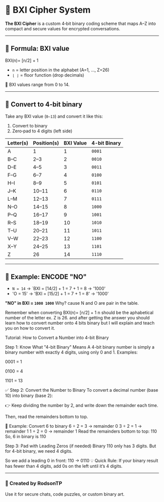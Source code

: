 # 🔐 BXI Cipher System

**The BXI Cipher** is a custom 4‑bit binary coding scheme that maps A–Z into compact and secure values for encrypted conversations.

---

## 📌 Formula: BXI value

BXI(n)= [n/2] + 1

- `n` = letter position in the alphabet (A=1, ..., Z=26)
- `⌊ ⌋` = floor function (drop decimals)

🔹 BXI values range from 0 to 14.

---

## 🔢 Convert to 4‑bit binary

Take any BXI value (`0–13`) and convert it like this:

1. Convert to binary
2. Zero‑pad to 4 digits (left side)

| Letter(s) | Position(s) | BXI Value | 4-bit Binary |
| --------- | ----------- | --------- | ------------ |
| A         | 1           | 1         | `0001`       |
| B–C       | 2–3         | 2         | `0010`       |
| D–E       | 4–5         | 3         | `0011`       |
| F–G       | 6–7         | 4         | `0100`       |
| H–I       | 8–9         | 5         | `0101`       |
| J–K       | 10–11       | 6         | `0110`       |
| L–M       | 12–13       | 7         | `0111`       |
| N–O       | 14–15       | 8         | `1000`       |
| P–Q       | 16–17       | 9         | `1001`       |
| R–S       | 18–19       | 10        | `1010`       |
| T–U       | 20–21       | 11        | `1011`       |
| V–W       | 22–23       | 12        | `1100`       |
| X–Y       | 24–25       | 13        | `1101`       |
| Z         | 26          | 14        | `1110`       |

---

## 🔐 Example: ENCODE "NO"

- `N = 14` → `BXI = [14/2] + 1 = 7 + 1 = 8 → '1000'  
- 'O = 15' → 'BXI = [15/2] + 1 = 7 + 1 = 8' → '1000'

**"NO" in BXI = `1000 1000`** Why? cause N and O are pair in the table.

Remember when converting BXI(n)= [n/2] + 1
n should be the aphabetical number of the letter ex. Z is 26.
and after getting the answer you should learn how to convert number onto 4 bits binary but I will explain and teach you on how to convert it.

Tutorial: How to Convert a Number into 4-bit Binary

Step 1: Know What "4-bit Binary" Means
A 4-bit binary number is simply a binary number with exactly 4 digits, using only 0 and 1.
Examples:

0001 = 1

0100 = 4

1101 = 13

✅ Step 2: Convert the Number to Binary
To convert a decimal number (base 10) into binary (base 2):

👉 Keep dividing the number by 2, and write down the remainder each time.

Then, read the remainders bottom to top.

🧪 Example: Convert 6 to binary
6 ÷ 2 = 3   → remainder 0
3 ÷ 2 = 1   → remainder 1
1 ÷ 2 = 0   → remainder 1
Read the remainders bottom to top: 110
So, 6 in binary is 110

Step 3: Pad with Leading Zeros (if needed)
Binary 110 only has 3 digits.
But for 4-bit binary, we need 4 digits.

So we add a leading 0 in front:
110 → 0110 
💡 Quick Rule:
If your binary result has fewer than 4 digits, add 0s on the left until it’s 4 digits.

---

### 👑 Created by RodsonTP

Use it for secure chats, code puzzles, or custom binary art.
